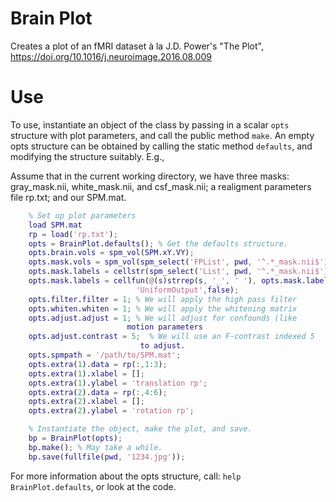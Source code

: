 # Brain Plot


Creates a plot of an fMRI dataset à la J.D. Power's "The Plot", 
 https://doi.org/10.1016/j.neuroimage.2016.08.009

# Use

To use, instantiate an object of the class by passing in a scalar
`opts` structure with plot parameters, and call the public method
`make`. An empty opts structure can be obtained by calling the static
method `defaults`, and modifying the structure suitably. E.g.,

Assume that in the current working directory, we have three 
masks: gray_mask.nii, white_mask.nii, and 
csf_mask.nii; a realigment parameters file rp.txt; and our
SPM.mat.

```matlab
    % Set up plot parameters
    load SPM.mat
    rp = load('rp.txt');
    opts = BrainPlot.defaults(); % Get the defaults structure.
    opts.brain.vols = spm_vol(SPM.xY.VY);
    opts.mask.vols = spm_vol(spm_select('FPList', pwd, '^.*_mask.nii$'));
    opts.mask.labels = cellstr(spm_select('List', pwd, '^.*_mask.nii$'));
    opts.mask.labels = cellfun(@(s)strrep(s, '_', ' '), opts.mask.labels, ...
                            'UniformOutput',false);
    opts.filter.filter = 1; % We will apply the high pass filter
    opts.whiten.whiten = 1; % We will apply the whitening matrix
    opts.adjust.adjust = 1; % We will adjust for confounds (like
                          motion parameters
    opts.adjust.contrast = 5;  % We will use an F-contrast indexed 5
                             to adjust.
    opts.spmpath = '/path/to/SPM.mat';
    opts.extra(1).data = rp(:,1:3);
    opts.extra(1).xlabel = [];
    opts.extra(1).ylabel = 'translation rp';
    opts.extra(2).data = rp(:,4:6);
    opts.extra(2).xlabel = [];
    opts.extra(2).ylabel = 'rotation rp';

    % Instantiate the object, make the plot, and save.
    bp = BrainPlot(opts);
    bp.make(); % May take a while.
    bp.save(fullfile(pwd, '1234.jpg'));
```

For more information about the opts structure, call: `help
BrainPlot.defaults`, or look at the code.